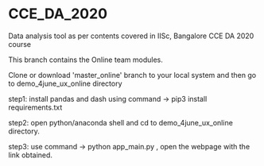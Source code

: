 # CCE_DA_2020
Data analysis tool as per contents covered in IISc, Bangalore CCE DA 2020 course

This branch contains the Online team modules.

Clone or download 'master_online' branch to your local system and then go to demo_4june_ux_online directory

step1: install pandas and dash using command -> pip3 install requirements.txt

step2: open python/anaconda shell and cd to demo_4june_ux_online directory.

step3: use command -> python app_main.py , open the webpage with the link obtained.
